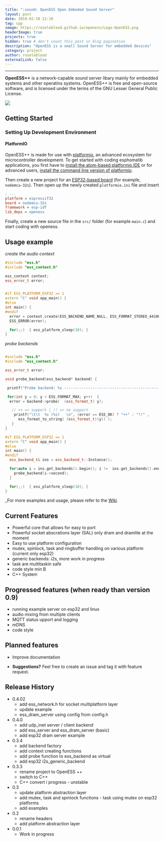 ```yaml
---
title: ":sound: OpenESS Open Embeded Sound Server"
layout: post
date: 2019-02-10 22:10
tag: cpp
image: https://roseleblood.github.io/openess/Logo-OpenESS.png
headerImage: true
projects: true
hidden: true # don't count this post in blog pagination
description: "OpenESS is a small Sound Server for embedded devices"
category: project
author: roseleblood
externalLink: false
---
```


---


**OpenESS++**  is a network-capable sound server libary mainly for embedded systems and other operatins systems.
OpenESS++ is free and open-source software, and is licensed under the terms of the GNU Lesser General Public License.

<a href="https://www.codacy.com/app/RoseLeBlood/openess?utm_source=github.com&amp;utm_medium=referral&amp;utm_content=RoseLeBlood/openess&amp;utm_campaign=Badge_Grade"><img src="https://api.codacy.com/project/badge/Grade/4f0ba2c68a904b8da2f1d45d5f3596d4"/></a>

## Getting Started

### Setting Up Development Environment

#### PlatformIO

OpenESS++ is made for use with [platformio](http://platformio.org/), an advanced ecosystem for microcontroller
development. To get started with coding esphomelib applications, you first have to
[install the atom-based platformio IDE](http://platformio.org/platformio-ide) or for advanced users,
[install the command line version of platformio](http://docs.platformio.org/en/latest/installation.html).

Then create a new project for an [ESP32-based board](http://docs.platformio.org/en/latest/platforms/espressif32.html#boards)
(for example, `nodemcu-32s`). Then open up the newly created `platformio.ini` file and insert

```ini
; ...
platform = espressif32
board = nodemcu-32s
framework = esp-idf
lib_deps = openess
```
Finally, create a new source file in the `src/` folder (for example `main.c`) and start coding with openess.

## Usage example

_create the audio context_
```cpp
#include "ess.h"
#include "ess_context.h"

ess_context context;
ess_error_t error;


#if ESS_PLATFORM_ESP32 == 1
extern "C" void app_main() {
#else
int main() {
#endif
  error = context.create(ESS_BACKEND_NAME_NULL, ESS_FORMAT_STEREO_44100_24);
  ESS_ERROR(error);

  for(;;)  { ess_platform_sleep(10); }
}
```

_probe backends_
```cpp

#include "ess.h"
#include "ess_context.h"

ess_error_t error;

void probe_backend(ess_backend* backend) {

 printf("Probe backend: %s ----------------------------------------------------\n", backend->get_name() );

 for(int y = 0; y < ESS_FORMAT_MAX; y++)  {
  error = backend->probe(  (ess_format_t) y);

   // ++ => support | !! => no support
    printf("\t\t  %s (%s)   \n", (error == ESS_OK) ? "++" : "!!" ,
      ess_format_to_string( (ess_format_t)(y)) );
   }
}

#if ESS_PLATFORM_ESP32 == 1
extern "C" void app_main() {
#else
int main() {
#endif
  ess_backend_t& ins = ess_backend_t::Instance();

  for(auto i = ins.get_backends().begin(); i !=  ins.get_backends().end(); ++i ) {
    probe_backend(i->second);
  }

  for(;;)  { ess_platform_sleep(10); }
}

```
_For more examples and usage, please refer to the [Wiki][wiki]

## Current Features

* Powerful core that allows for easy to port
* Powerful socket abscrations layer (SAL) only dram and dramlite at the moment
* Easy to use platform configuration
* mutex, spinlock, task and ringbuffer handling on various platform (current only esp32)
* generic backends:  i2s, more work in progress
* task are multitaskin safe
* code style min B
* C++ System

## Progressed features (when ready than version 0.9)

* running example server on esp32 and linux
* audio mixing from multiple clients
* MQTT status upport and logging
* mDNS
* code style

## Planned features

* Improve documentation

* **Suggestions?** Feel free to create an issue and tag it with feature request.


## Release History
* 0.4.02
  - add ess_network.h for socket multiplatform layer
  - update example
  - ess_dram_server using config from config.h
* 0.4.0
  - add udp_inet server / client backend
  - add ess_server and ess_dram_server (basic)
  - add esp32 dram server example
* 0.3.4
  - add backend factory
  - add context creating functions
  - add probe function to ess_backend as virtual
  - add esp32 i2s_generic_backend
* 0.3.3
  - rename project to OpenESS ++
  - switch to C++
  - C++ convert i progress - unstable
* 0.3
  - update platform abstraction layer
  - add mutex, task and spinlock functions - task using mutex on esp32 platforms
  - add examples
* 0.2
  - rename headers
  - add platform abstraction layer
* 0.0.1
  - Work in progress

[wiki]: https://github.com/RoseLeBlood/openess/wiki
